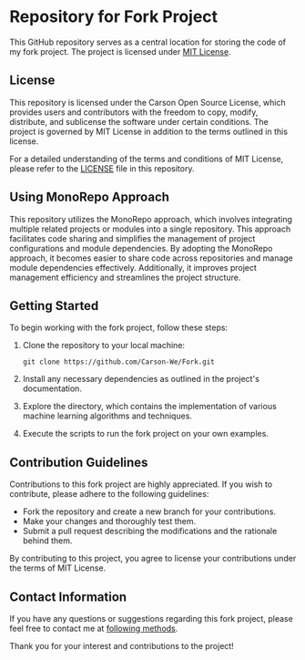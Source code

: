 # Repository for Fork Project

This GitHub repository serves as a central location for storing the code of my fork project. The project is licensed under [MIT License](LICENSE).

## License

This repository is licensed under the Carson Open Source License, which provides users and contributors with the freedom to copy, modify, distribute, and sublicense the software under certain conditions. The project is governed by MIT License in addition to the terms outlined in this license.

For a detailed understanding of the terms and conditions of MIT License, please refer to the [LICENSE](LICENSE) file in this repository.

## Using MonoRepo Approach

This repository utilizes the MonoRepo approach, which involves integrating multiple related projects or modules into a single repository. This approach facilitates code sharing and simplifies the management of project configurations and module dependencies. By adopting the MonoRepo approach, it becomes easier to share code across repositories and manage module dependencies effectively. Additionally, it improves project management efficiency and streamlines the project structure.

## Getting Started

To begin working with the fork project, follow these steps:

1. Clone the repository to your local machine:

   `
   git clone https://github.com/Carson-We/Fork.git
   `

2. Install any necessary dependencies as outlined in the project's documentation.

3. Explore the directory, which contains the implementation of various machine learning algorithms and techniques.

4. Execute the scripts to run the fork project on your own examples.

## Contribution Guidelines

Contributions to this fork project are highly appreciated. If you wish to contribute, please adhere to the following guidelines:

- Fork the repository and create a new branch for your contributions.
- Make your changes and thoroughly test them.
- Submit a pull request describing the modifications and the rationale behind them.

By contributing to this project, you agree to license your contributions under the terms of MIT License.

## Contact Information

If you have any questions or suggestions regarding this fork project, please feel free to contact me at [following methods](https://carson-we.github.io/Carson-We.github.io/contact.html).

Thank you for your interest and contributions to the project!
